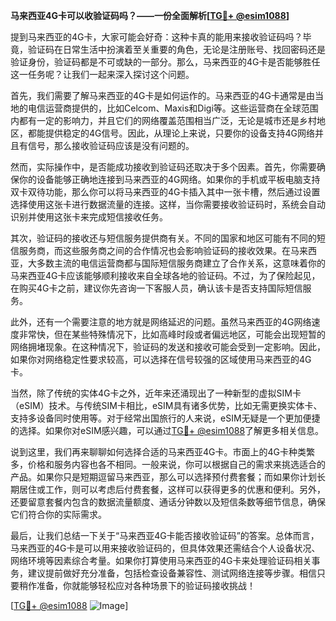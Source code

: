 **马来西亚4G卡可以收验证码吗？——一份全面解析[[TG💪+ @esim1088](https://t.me/s/esim1088)]**

提到马来西亚的4G卡，大家可能会好奇：这种卡真的能用来接收验证码吗？毕竟，验证码在日常生活中扮演着至关重要的角色，无论是注册账号、找回密码还是验证身份，验证码都是不可或缺的一部分。那么，马来西亚的4G卡是否能够胜任这一任务呢？让我们一起来深入探讨这个问题。

首先，我们需要了解马来西亚的4G卡是如何运作的。马来西亚的4G卡通常是由当地的电信运营商提供的，比如Celcom、Maxis和Digi等。这些运营商在全球范围内都有一定的影响力，并且它们的网络覆盖范围相当广泛，无论是城市还是乡村地区，都能提供稳定的4G信号。因此，从理论上来说，只要你的设备支持4G网络并且有信号，那么接收验证码应该是没有问题的。

然而，实际操作中，是否能成功接收到验证码还取决于多个因素。首先，你需要确保你的设备能够正确地连接到马来西亚的4G网络。如果你的手机或平板电脑支持双卡双待功能，那么你可以将马来西亚的4G卡插入其中一张卡槽，然后通过设置选择使用这张卡进行数据流量的连接。这样，当你需要接收验证码时，系统会自动识别并使用这张卡来完成短信接收任务。

其次，验证码的接收还与短信服务提供商有关。不同的国家和地区可能有不同的短信服务商，而这些服务商之间的合作情况也会影响验证码的接收效果。在马来西亚，大多数主流的电信运营商都与国际短信服务商建立了合作关系，这意味着你的马来西亚4G卡应该能够顺利接收来自全球各地的验证码。不过，为了保险起见，在购买4G卡之前，建议你先咨询一下客服人员，确认该卡是否支持国际短信服务。

此外，还有一个需要注意的地方就是网络延迟的问题。虽然马来西亚的4G网络速度非常快，但在某些特殊情况下，比如高峰时段或者偏远地区，可能会出现短暂的网络拥堵现象。在这种情况下，验证码的发送和接收可能会受到一定影响。因此，如果你对网络稳定性要求较高，可以选择在信号较强的区域使用马来西亚的4G卡。

当然，除了传统的实体4G卡之外，近年来还涌现出了一种新型的虚拟SIM卡（eSIM）技术。与传统SIM卡相比，eSIM具有诸多优势，比如无需更换实体卡、支持多设备同时使用等。对于经常出国旅行的人来说，eSIM无疑是一个更加便捷的选择。如果你对eSIM感兴趣，可以通过[TG💪+ @esim1088](https://t.me/s/esim1088)了解更多相关信息。

说到这里，我们再来聊聊如何选择合适的马来西亚4G卡。市面上的4G卡种类繁多，价格和服务内容也各不相同。一般来说，你可以根据自己的需求来挑选适合的产品。如果你只是短期逗留马来西亚，那么可以选择预付费套餐；而如果你计划长期居住或工作，则可以考虑后付费套餐，这样可以获得更多的优惠和便利。另外，还要留意套餐内包含的数据流量额度、通话分钟数以及短信条数等细节信息，确保它们符合你的实际需求。

最后，让我们总结一下关于“马来西亚4G卡能否接收验证码”的答案。总体而言，马来西亚的4G卡是可以用来接收验证码的，但具体效果还需结合个人设备状况、网络环境等因素综合考量。如果你打算使用马来西亚的4G卡来处理验证码相关事务，建议提前做好充分准备，包括检查设备兼容性、测试网络连接等步骤。相信只要稍作准备，你就能够轻松应对各种场景下的验证码接收挑战！

[[TG💪+ @esim1088](https://t.me/s/esim1088) ![Image](https://i.postimg.cc/4NQfJmqS/Snipaste-2025-05-13-00-14-12.png)]